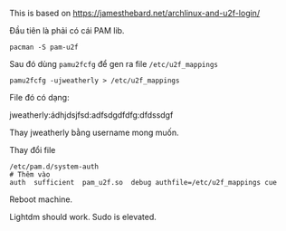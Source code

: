This is based on https://jamesthebard.net/archlinux-and-u2f-login/

Đầu tiên là phải có cái PAM lib.

    pacman -S pam-u2f

Sau đó dùng `pamu2fcfg` để gen ra file `/etc/u2f_mappings`

```
pamu2fcfg -ujweatherly > /etc/u2f_mappings
```

File đó có dạng:

jweatherly:ádhjdsjfsd:adfsdgdfdfg:dfdssdgf

Thay jweatherly bằng username mong muốn.

Thay đổi file

```
/etc/pam.d/system-auth
# Thêm vào
auth  sufficient  pam_u2f.so  debug authfile=/etc/u2f_mappings cue

```

Reboot machine.

Lightdm should work. Sudo is elevated.
